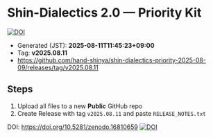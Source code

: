 # Shin-Dialectics 2.0 — Priority Kit

[![DOI](https://zenodo.org/badge/DOI/10.5281/zenodo.16810659.svg)](https://doi.org/10.5281/zenodo.16810659)

- Generated (JST): **2025-08-11T11:45:23+09:00**
- Tag: **v2025.08.11**
- https://github.com/hand-shinya/shin-dialectics-priority-2025-08-09/releases/tag/v2025.08.11

## Steps
1) Upload all files to a new **Public** GitHub repo
2) Create Release with tag `v2025.08.11` and paste `RELEASE_NOTES.txt`

DOI: https://doi.org/10.5281/zenodo.16810659
[![DOI](https://zenodo.org/badge/1035734571.svg)](https://doi.org/10.5281/zenodo.16810658)
